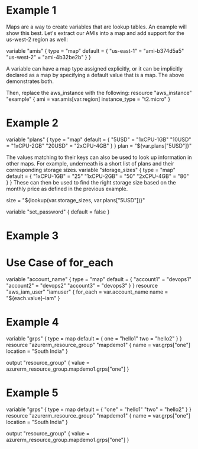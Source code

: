 Example 1
===============================
Maps are a way to create variables that are lookup tables. An example will show this best. Let's extract our AMIs into a map and add support for the us-west-2 region as well:

variable "amis" {
  type = "map"
  default = {
    "us-east-1" = "ami-b374d5a5"
    "us-west-2" = "ami-4b32be2b"
  }
}

A variable can have a map type assigned explicitly, or it can be implicitly declared as a map by specifying a default value that is a map. The above demonstrates both.

Then, replace the aws_instance with the following:
resource "aws_instance" "example" {
  ami           = var.amis[var.region]
  instance_type = "t2.micro"
}

Example 2
===============================
variable "plans" {
    type = "map"
    default = {
        "5USD"  = "1xCPU-1GB"
        "10USD" = "1xCPU-2GB"
        "20USD" = "2xCPU-4GB"
    }
}
plan = "${var.plans["5USD"]}"

The values matching to their keys can also be used to look up information in other maps. For example, underneath is a short list of plans and their corresponding storage sizes.
variable "storage_sizes" {
    type = "map"
    default = {
        "1xCPU-1GB"  = "25"
        "1xCPU-2GB"  = "50"
        "2xCPU-4GB"  = "80"
    }
}
These can then be used to find the right storage size based on the monthly price as defined in the previous example.

size = "${lookup(var.storage_sizes, var.plans["5USD"])}"

variable "set_password" {
    default = false
}

Example 3
===============================
# Use Case of for_each

variable "account_name" {
   type = "map"
  default = {
      "account1" = "devops1"
      "account2" = "devops2"
      "account3" = "devops3"
}
}
resource "aws_iam_user" "iamuser" {
  for_each = var.account_name
  name = "${each.value}-iam"
}

Example 4
=============================
variable "grps" {
  type = map
  default 	= {
    one = "hello1"
    two = "hello2"
  }
}
resource "azurerm_resource_group" "mapdemo1" {
  name     = var.grps["one"]
  location = "South India"
}

output "resource_group" { 
	value = azurerm_resource_group.mapdemo1.grps["one"]
 }
 
Example 5
===============================
variable "grps" {
  type = map
  default 	= {
    "one" = "hello1"
    "two" = "hello2"
  }
}
resource "azurerm_resource_group" "mapdemo1" {
  name     = var.grps["one"]
  location = "South India"
}

output "resource_group" { 
	value = azurerm_resource_group.mapdemo1.grps["one"]
 }
